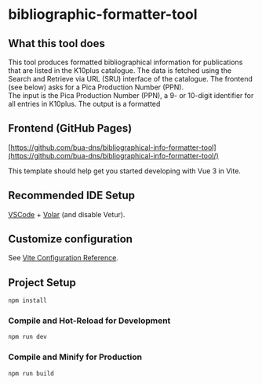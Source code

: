 # bibliographic-formatter-tool

## What this tool does
This tool produces formatted bibliographical information for publications that are listed in the K10plus catalogue.
The data is fetched using the Search and Retrieve via URL (SRU) interface of the catalogue.
The frontend (see below) asks for a Pica Production Number (PPN).  
The input is the Pica Production Number (PPN), a 9- or 10-digit identifier for all entries in K10plus.
The output is a formatted 

## Frontend (GitHub Pages)

[https://github.com/bua-dns/bibliographical-info-formatter-tool](https://github.com/bua-dns/bibliographical-info-formatter-tool/)

This template should help get you started developing with Vue 3 in Vite.

## Recommended IDE Setup

[VSCode](https://code.visualstudio.com/) + [Volar](https://marketplace.visualstudio.com/items?itemName=Vue.volar) (and disable Vetur).

## Customize configuration

See [Vite Configuration Reference](https://vite.dev/config/).

## Project Setup

```sh
npm install
```

### Compile and Hot-Reload for Development

```sh
npm run dev
```

### Compile and Minify for Production

```sh
npm run build
```
